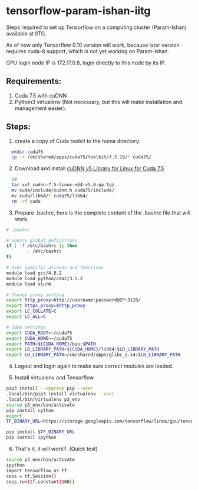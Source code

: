# tensorflow-param-ishan-iitg
Steps required to set up Tensorflow on a computing cluster (Param-Ishan) available at IITG.

As of now only Tensorflow 0.10 version will work, because later version requires cuda-8 support, which is not yet working on Param-Ishan.

GPU login node IP is 172.17.0.8, login directly to this node by its IP. 

## Requirements: 
1. Cuda 7.5 with cuDNN
2. Python3 virtualenv (Not necessary, but this will make installation and management easier).

## Steps:
1. create a copy of Cuda toolkit to the home directory.
```bash
  mkdir cuda75
  cp -r /cm/shared/apps/cuda75/toolkit/7.5.18/* cuda75/
```
2. Download and install [cuDNN v5 Library for Linux for Cuda 7.5](https://developer.nvidia.com/rdp/cudnn-download)
```bash
  cd
  tar xvf cudnn-7.5-linux-x64-v5.0-ga.tgz
  mv cuda/include/cudnn.h cuda75/include/
  mv cuda/lib64/* cuda75/lib64/
  rm -rf cuda
```

3. Prepare .bashrc, here is the complete content of the .bashrc file that will work.
```bash
# .bashrc

# Source global definitions
if [ -f /etc/bashrc ]; then
        . /etc/bashrc
fi

# User specific aliases and functions
module load gcc/4.8.2
module load python/cdac/3.5.2
module load slurm

# Change proxy setting.
export http_proxy=http://username:password@IP:3128/
export https_proxy=$http_proxy
export LC_COLLATE=C
export LC_ALL=C

# CUDA settings
export CUDA_ROOT=~/cuda75
export CUDA_HOME=~/cuda75
export PATH=${CUDA_HOME}/bin:$PATH
export LD_LIBRARY_PATH=${CUDA_HOME}/lib64:$LD_LIBRARY_PATH
export LD_LIBRARY_PATH=/cm/shared/apps/glibc_2.14:$LD_LIBRARY_PATH
```
4. Logout and login again to make sure correct modules are loaded.

5. Install virtualenv and Tensorflow 
```bash
pip3 install --upgrade pip --user
.local/bin/pip3 install virtualenv --user
.local/bin/virtualenv p3_env
source p3_env/bin/activate
pip install cython
export
TF_BINARY_URL=https://storage.googleapis.com/tensorflow/linux/gpu/tensorflow-0.10.0-cp35-cp35m-linux_x86_64.whl

pip install $TF_BINARY_URL
pip install ipython
```

6. That's it, it will work!!. (Quick test)
```bash
source p3_env/bin/activate
ipython
import tensorflow as tf
sess = tf.Session()
sess.run(tf.constant(100))
```
